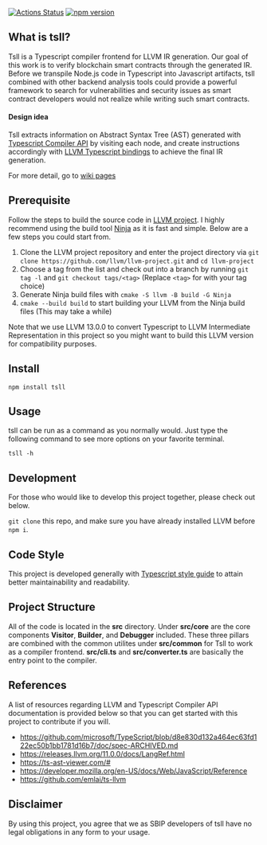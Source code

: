 [![Actions Status](https://github.com/sbip-sg/tsll/workflows/CI/badge.svg)](https://github.com/sbip-sg/tsll/actions)
[![npm version](https://badge.fury.io/js/tsll.svg)](https://badge.fury.io/js/tsll)
## What is tsll?
Tsll is a Typescript compiler frontend for LLVM IR generation. Our goal of this work is to verify blockchain smart contracts through the generated IR. Before we transpile Node.js code in Typescript into Javascript artifacts, tsll combined with other backend analysis tools could provide a powerful framework to search for vulnerabilities and security issues as smart contract developers would not realize while writing such smart contracts.

#### **Design idea**
Tsll extracts information on Abstract Syntax Tree (AST) generated with [Typescript Compiler API](https://github.com/Microsoft/TypeScript/wiki/Using-the-Compiler-API) by visiting each node, and create instructions accordingly with [LLVM Typescript bindings](https://github.com/sbip-sg/llvm-node) to achieve the final IR generation.

For more detail, go to [wiki pages](https://github.com/sbip-sg/tsll/wiki)

## **Prerequisite**
Follow the steps to build the source code in [LLVM project](https://github.com/llvm/llvm-project). I highly recommend using the build tool [Ninja](https://ninja-build.org/) as it is fast and simple. Below are a few steps you could start from.

1. Clone the LLVM project repository and enter the project  directory via
`git clone https://github.com/llvm/llvm-project.git` and
`cd llvm-project`
2. Choose a tag from the list and check out into a branch by running `git tag -l` and `git checkout tags/<tag>` (Replace `<tag>` for with your tag choice)
3. Generate Ninja build files with `cmake -S llvm -B build -G Ninja`
4. `cmake --build build` to start building your LLVM from the Ninja build files (This may take a while)

Note that we use LLVM 13.0.0 to convert Typescript to LLVM Intermediate Representation in this project so you might want to build this LLVM version for compatibility purposes.

## Install
```
npm install tsll
```
## Usage
tsll can be run as a command as you normally would. Just type the following command to see more options on your favorite terminal.
```
tsll -h
```
## Development
For those who would like to develop this project together, please check out below.

`git clone` this repo, and make sure you have already installed LLVM before `npm i`.

## Code Style
This project is developed generally with [Typescript style guide](https://google.github.io/styleguide/tsguide.html) to attain better maintainability and readability.

## Project Structure
All of the code is located in the **src** directory. Under **src/core** are the core components **Visitor**, **Builder**, and **Debugger** included. These three pillars are combined with the common utilites under **src/common** for Tsll to work as a compiler frontend. **src/cli.ts** and **src/converter.ts** are basically the entry point to the compiler.

## References
A list of resources regarding LLVM and Typescript Compiler API documentation is provided below so that you can get started with this project to contribute if you will.
- https://github.com/microsoft/TypeScript/blob/d8e830d132a464ec63fd122ec50b1bb1781d16b7/doc/spec-ARCHIVED.md
- https://releases.llvm.org/11.0.0/docs/LangRef.html
- https://ts-ast-viewer.com/#
- https://developer.mozilla.org/en-US/docs/Web/JavaScript/Reference
- https://github.com/emlai/ts-llvm

## Disclaimer
By using this project, you agree that we as SBIP developers of tsll have no legal obligations in any form to your usage.
